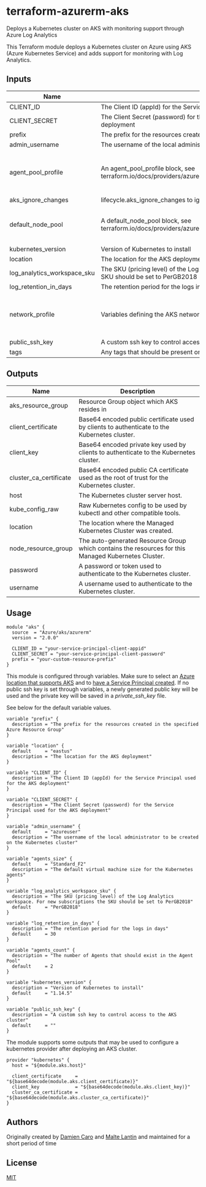 # terraform-azurerm-aks
Deploys a Kubernetes cluster on AKS with monitoring support through Azure Log Analytics

This Terraform module deploys a Kubernetes cluster on Azure using AKS (Azure Kubernetes Service) and adds support for monitoring with Log Analytics.

<!-- BEGINNING OF PRE-COMMIT-TERRAFORM DOCS HOOK -->
## Inputs

| Name | Description | Type | Default | Required |
|------|-------------|:----:|:-----:|:-----:|
| CLIENT\_ID | The Client ID (appId) for the Service Principal used for the AKS deployment | string | n/a | yes |
| CLIENT\_SECRET | The Client Secret (password) for the Service Principal used for the AKS deployment | string | n/a | yes |
| prefix | The prefix for the resources created in the specified Azure Resource Group | string | n/a | yes |
| admin\_username | The username of the local administrator to be created on the Kubernetes cluster | string | `"azureuser"` | no |
| agent\_pool\_profile | An agent_pool_profile block, see terraform.io/docs/providers/azurerm/r/kubernetes_cluster.html#agent_pool_profile | list(any) | `[ { "agents_count": 2, "count": 1, "name": "nodepool", "os_disk_size_gb": 50, "os_type": "Linux", "vm_size": "standard_f2" } ]` | no |
| aks\_ignore\_changes | lifecycle.aks_ignore_changes to ignore | list(string) | `[ "" ]` | no |
| default\_node\_pool | A default_node_pool block, see terraform.io/docs/providers/azurerm/r/kubernetes_cluster.html#default_node_pool | map(any) | `{ "enable_auto_scaling": true, "name": "nodepool", "os_disk_size_gb": 50, "type": "VirtualMachineScaleSets", "vm_size": "standard_f2" }` | no |
| kubernetes\_version | Version of Kubernetes to install | string | `"1.14.5"` | no |
| location | The location for the AKS deployment | string | `"eastus"` | no |
| log\_analytics\_workspace\_sku | The SKU (pricing level) of the Log Analytics workspace. For new subscriptions the SKU should be set to PerGB2018 | string | `"PerGB2018"` | no |
| log\_retention\_in\_days | The retention period for the logs in days | number | `"30"` | no |
| network\_profile | Variables defining the AKS network profile config | object | `{ "dns_service_ip": "", "docker_bridge_cidr": "", "network_plugin": "kubenet", "network_policy": "", "pod_cidr": "", "service_cidr": "" }` | no |
| public\_ssh\_key | A custom ssh key to control access to the AKS cluster | string | `""` | no |
| tags | Any tags that should be present on resources | map(string) | `{}` | no |

## Outputs

| Name | Description |
|------|-------------|
| aks\_resource\_group | Resource Group object which AKS resides in |
| client\_certificate | Base64 encoded public certificate used by clients to authenticate to the Kubernetes cluster. |
| client\_key | Base64 encoded private key used by clients to authenticate to the Kubernetes cluster. |
| cluster\_ca\_certificate | Base64 encoded public CA certificate used as the root of trust for the Kubernetes cluster. |
| host | The Kubernetes cluster server host. |
| kube\_config\_raw | Raw Kubernetes config to be used by kubectl and other compatible tools. |
| location | The location where the Managed Kubernetes Cluster was created. |
| node\_resource\_group | The auto-generated Resource Group which contains the resources for this Managed Kubernetes Cluster. |
| password | A password or token used to authenticate to the Kubernetes cluster. |
| username | A username used to authenticate to the Kubernetes cluster. |

<!-- END OF PRE-COMMIT-TERRAFORM DOCS HOOK -->



## Usage

```hcl
module "aks" {
  source  = "Azure/aks/azurerm"
  version = "2.0.0"

  CLIENT_ID = "your-service-principal-client-appid"
  CLIENT_SECRET = "your-service-principal-client-password"
  prefix = "your-custom-resource-prefix"
}
```

This module is configured through variables. Make sure to select an [Azure location that supports AKS](https://azure.microsoft.com/en-us/global-infrastructure/services/?products=kubernetes-service) and to [have a Service Principal created](https://www.terraform.io/docs/providers/azurerm/authenticating_via_service_principal.html). If no public ssh key is set through variables, a newly generated public key will be used and the private key will be saved in a *private_ssh_key* file.

See below for the default variable values.

```hcl
variable "prefix" {
  description = "The prefix for the resources created in the specified Azure Resource Group"
}

variable "location" {
  default     = "eastus"
  description = "The location for the AKS deployment"
}

variable "CLIENT_ID" {
  description = "The Client ID (appId) for the Service Principal used for the AKS deployment"
}

variable "CLIENT_SECRET" {
  description = "The Client Secret (password) for the Service Principal used for the AKS deployment"
}

variable "admin_username" {
  default     = "azureuser"
  description = "The username of the local administrator to be created on the Kubernetes cluster"
}

variable "agents_size" {
  default     = "Standard_F2"
  description = "The default virtual machine size for the Kubernetes agents"
}

variable "log_analytics_workspace_sku" {
  description = "The SKU (pricing level) of the Log Analytics workspace. For new subscriptions the SKU should be set to PerGB2018"
  default     = "PerGB2018"
}

variable "log_retention_in_days" {
  description = "The retention period for the logs in days"
  default     = 30
}

variable "agents_count" {
  description = "The number of Agents that should exist in the Agent Pool"
  default     = 2
}

variable "kubernetes_version" {
  description = "Version of Kubernetes to install"
  default     = "1.14.5"
}

variable "public_ssh_key" {
  description = "A custom ssh key to control access to the AKS cluster"
  default     = ""
}
```

The module supports some outputs that may be used to configure a kubernetes
provider after deploying an AKS cluster.

```
provider "kubernetes" {
  host = "${module.aks.host}"

  client_certificate     = "${base64decode(module.aks.client_certificate)}"
  client_key             = "${base64decode(module.aks.client_key)}"
  cluster_ca_certificate = "${base64decode(module.aks.cluster_ca_certificate)}"
}
```

## Authors

Originally created by [Damien Caro](http://github.com/dcaro) and [Malte Lantin](http://github.com/n01d) and
maintained for a short period of time

## License

[MIT](LICENSE)
